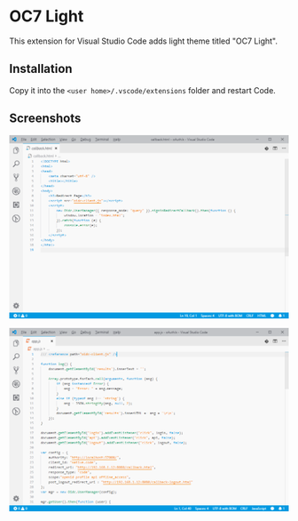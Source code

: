 # OC7 Light
This extension for Visual Studio Code adds light theme titled "OC7 Light".

## Installation

Copy it into the `<user home>/.vscode/extensions` folder and restart Code.

## Screenshots

![HTML](images/html.png)

![JavaScript](images/js.png)